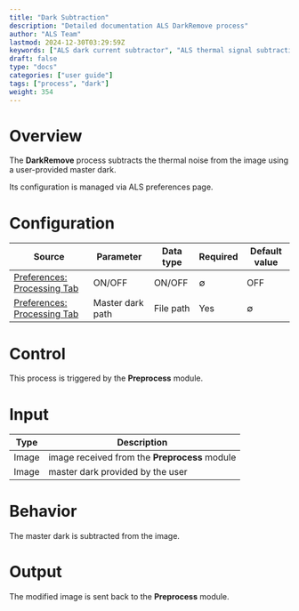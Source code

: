 ```yaml
---
title: "Dark Subtraction"
description: "Detailed documentation ALS DarkRemove process"
author: "ALS Team"
lastmod: 2024-12-30T03:29:59Z
keywords: ["ALS dark current subtractor", "ALS thermal signal subtraction"]
draft: false
type: "docs"
categories: ["user guide"]
tags: ["process", "dark"]
weight: 354
---
```


# Overview

The **DarkRemove** process subtracts the thermal noise from the image using a user-provided master dark.

Its configuration is managed via ALS preferences page.

# Configuration

| Source                                                                         | Parameter             | Data type             | Required              | Default value         |
|--------------------------------------------------------------------------------|-----------------------|-|-----------------------|-----------------------|
| [Preferences: Processing Tab](../../../preferences/processing/#dark-remove)    | ON/OFF                | ON/OFF                | ∅                     | OFF                   |
| [Preferences: Processing Tab](../../../preferences/processing/#dark-remove)    | Master dark path      | File path             | Yes                   | ∅                     |

# Control

This process is triggered by the **Preprocess** module.

# Input

| Type  | Description                                  |
|-------|----------------------------------------------|
| Image | image received from the **Preprocess** module |
| Image | master dark provided by the user             |

# Behavior

The master dark is subtracted from the image.

# Output

The modified image is sent back to the **Preprocess** module.